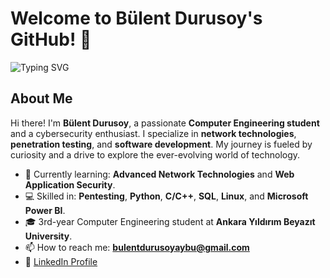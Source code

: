 # Welcome to Bülent Durusoy's GitHub! 👋

![Typing SVG](https://readme-typing-svg.herokuapp.com?color=%2336BCF7&lines=Cybersecurity+Enthusiast;Network+Technologies+Explorer;Software+Developer+in+Progress;Welcome+to+my+GitHub+Profile!)

## About Me
Hi there! I'm **Bülent Durusoy**, a passionate **Computer Engineering student** and a cybersecurity enthusiast. I specialize in **network technologies**, **penetration testing**, and **software development**. My journey is fueled by curiosity and a drive to explore the ever-evolving world of technology.

- 🌱 Currently learning: **Advanced Network Technologies** and **Web Application Security**.
- 💻 Skilled in: **Pentesting**, **Python**, **C/C++**, **SQL**, **Linux**, and **Microsoft Power BI**.
- 🎓 3rd-year Computer Engineering student at **Ankara Yıldırım Beyazıt University**.
- 📫 How to reach me: **bulentdurusoyaybu@gmail.com**
- 💼 [LinkedIn Profile](https://www.linkedin.com/in/bulentdurusoy)

